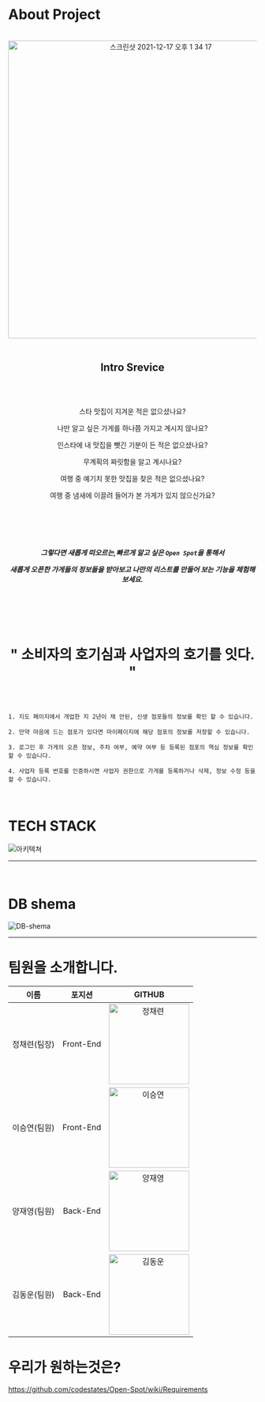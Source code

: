 About Project
=============

<br />

<div align="center">

  <img width="603" alt="스크린샷 2021-12-17 오후 1 34 17" src="https://user-images.githubusercontent.com/85025833/146489518-60eca658-c824-4038-903f-a687e048192a.png">
  
</div>

<br />

<div align="center">

  Intro Srevice
-------------

<br />
<br />

  스타 맛집이 지겨운 적은 없으셨나요?

  나만 알고 싶은 가게를 하나쯤 가지고 계시지 않나요?

  인스타에 내 맛집을 뺏긴 기분이 든 적은 없으셨나요?

  무계획의 짜릿함을 알고 계시나요?

  여행 중 예기치 못한 맛집을 찾은 적은 없으셨나요?

  여행 중 냄새에 이끌려 들어가 본 가게가 있지 않으신가요?
  
</div>
  
<br />
<br />
<br />
<br />

<div align="center" >

  ***그렇다면 새롭게 떠오르는,빠르게 알고 싶은 ```Open Spot```을 통해서***
  
  ***새롭게 오픈한 가게들의 정보들을 받아보고 나만의 리스트를 만들어 보는 기능을 체험해 보세요.***
  
  
<br />  
<br />
<br />  
<br />



" 소비자의 호기심과 사업자의 호기를 잇다. "
==================================
  
</div>

<br>

```

1. 지도 페이지에서 개업한 지 2년이 채 안된, 신생 점포들의 정보를 확인 할 수 있습니다.

2. 만약 마음에 드는 점포가 있다면 마이페이지에 해당 점포의 정보를 저장할 수 있습니다.

3. 로그인 후 가게의 오픈 정보, 주차 여부, 예약 여부 등 등록된 점포의 핵심 정보를 확인 할 수 있습니다.

4. 사업자 등록 번호를 인증하시면 사업자 권한으로 가게를 등록하거나 삭제, 정보 수정 등을 할 수 있습니다.

```
<br />


TECH STACK
=============

![아키텍쳐](https://user-images.githubusercontent.com/80025242/146559502-120b83f0-2f9e-47b3-aff8-e852caff20af.png)

***

<br />

DB shema
=============


![DB-shema](https://user-images.githubusercontent.com/85025833/147265410-8e6783dc-79de-4d60-a938-45a2fc508b85.png)

***



팀원을 소개합니다.
=============

   |        이름          |      포지션        |    GITHUB   |
   |:---: | :---: |  :---: |
   | 정채련(팀장)   |   Front-End   |[<img width="163" alt="정채련" src="https://user-images.githubusercontent.com/85025833/147273670-e633cfe4-383f-4797-a244-86a72cc6326f.png">](https://github.com/Brian-free1)|
   | 이승연(팀원)| Front-End   |[<img width="163" alt="이승연" src="https://user-images.githubusercontent.com/85025833/147273856-726450aa-3aa0-4e3d-a82e-635531a3e073.png">](https://github.com/ciocio97)|
   | 양재영(팀원)|   Back-End     | [<img width="163" alt="양재영" src="https://user-images.githubusercontent.com/85025833/147272834-6a257405-fae7-4afb-aef7-c42c968f5180.png">](https://github.com/jyang510)|
   | 김동운(팀원) | Back-End     | [<img width="163" alt="김동운" src="https://user-images.githubusercontent.com/85025833/147273446-36a11b56-ca38-45b9-8e29-93f9e41e5b42.png">](https://github.com/PippasSong)|



우리가 원하는것은?
=============

https://github.com/codestates/Open-Spot/wiki/Requirements
